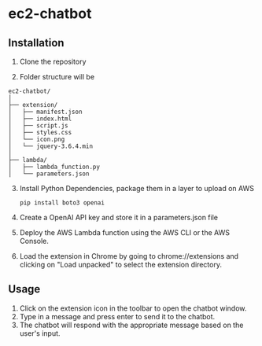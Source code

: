 # ec2-chatbot


## Installation
1. Clone the repository

2. Folder structure will be

```
ec2-chatbot/
│
├── extension/
│   ├── manifest.json
│   ├── index.html
│   ├── script.js
│   ├── styles.css
│   └── icon.png
│   └── jquery-3.6.4.min
│
├── lambda/
│   ├── lambda_function.py
│   └── parameters.json
```

3. Install Python Dependencies, package them in a layer to upload on AWS

   ```pip install boto3 openai ```

4. Create a OpenAI API key and store it in a parameters.json file


5. Deploy the AWS Lambda function using the AWS CLI or the AWS Console.

6. Load the extension in Chrome by going to chrome://extensions and clicking on "Load unpacked" to select the extension directory.


Usage
-
1. Click on the extension icon in the toolbar to open the chatbot window.
2. Type in a message and press enter to send it to the chatbot.
3. The chatbot will respond with the appropriate message based on the user's input.

